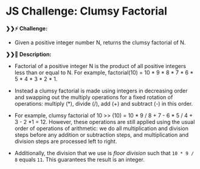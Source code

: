 # JS Challenge: Clumsy Factorial

<strong>❯❯:zap: Challenge:</strong>
- Given a positive integer number N, returns the clumsy factorial of N. 

<strong>❯❯:compass: Description:</strong>
- Factorial of a positive integer N is the product of all positive integers less than or equal to N. For example, factorial(10) = 10 * 9 * 8 * 7 * 6 * 5 * 4 * 3 * 2 * 1.
    
- Instead a clumsy factorial is made using integers in decreasing order and swapping out the multiply operations for a fixed rotation of operations: multiply (*), divide (/), add (+) and subtract (-) in this order.

- For example, clumsy factorial of 10 >> (10) = 10 * 9 / 8 + 7 - 6 * 5 / 4 + 3 - 2 *1 = 12. However, these operations are still applied using the usual order of operations of arithmetic: we do all multiplication and division steps before any addition or subtraction steps, and multiplication and division steps are processed left to right.

- Additionally, the division that we use is _floor division_ such that `10 * 9 / 8` equals `11`. This guarantees the result is an integer.



